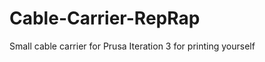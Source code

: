Cable-Carrier-RepRap
====================

Small cable carrier for Prusa Iteration 3 for printing yourself
